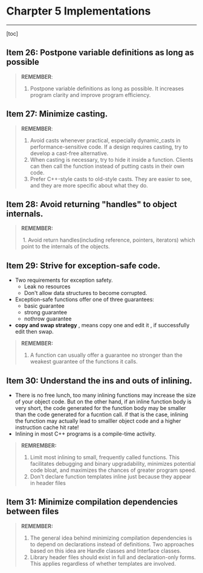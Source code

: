 # Charpter 5 Implementations

---

[toc]

## Item 26: Postpone variable definitions as long as possible

> **REMEMBER**:
>
> 1. Postpone variable definitions as long as possible. It increases program clarity and improve program efficiency.



## Item 27: Minimize casting.

> **REMEMBER**: 
>
> 1. Avoid casts whenever practical, especially dynamic_casts in performance-sensitive code. If a design requires casting, try to develop a cast-free alternative.
> 2. When casting is necessary, try to hide it inside a function. Clients can then call the function instead of putting casts in their own code.
> 3. Prefer C++-style casts to old-style casts. They are easier to see, and they are more specific about what they do.



## Item 28: Avoid returning "handles" to object internals.

> **REMEMBER:**
>
> ​	1. Avoid return handles(including reference, pointers, iterators) which point to the internals of the objects.



##  Item 29: Strive for exception-safe code.

- Two requirements for exception safety.
  - Leak no resources
  - Don't allow data structures to become corrupted.
- Exception-safe functions offer one of three guarantees:
  - basic guarantee
  - strong guarantee
  - nothrow guarantee
- **copy and swap strategy** , means  copy one and edit it , if successfully edit then swap.



> **REMEMBER:**
>
> 1. A function can usually offer a guarantee no stronger than the weakest guarantee of the functions it calls.



## Item 30: Understand the ins and outs of inlining.

- There is no free lunch, too many inlining functions may increase the size of your object  code. But on the other hand, if an inline function body is very short, the code generated for the function body may be smaller than the code generated for a fucntion call.  if that is the case, inlining the function may actually lead to smalller object code and a higher instruction cache hit rate!
-  Inlining in most C++ programs is a compile-time activity.

> **REMREMBER:**
>
>  	1. Limit most inlining to small, frequently called functions. This facilitates debugging and binary upgradability, minimizes potential code bloat, and maximizes the chances of greater program speed. 
>  	2. Don't declare function templates inline just because they appear in header files

## Item 31: Minimize compilation dependencies between files

> **REMEMBER:**
>
>  	1. The general idea behind minimizing compilation dependencies is to depend on declarations instead of definitions. Two approaches based on this idea are Handle classes and Interface classes.
>  	2. Library header files should exist in full and declaration-only forms. This applies regardless of whether templates are involved.

